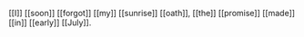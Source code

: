 [[I]] [[soon]] [[forgot]] [[my]] [[sunrise]] [[oath]], [[the]] [[promise]] [[made]] [[in]] [[early]] [[July]].